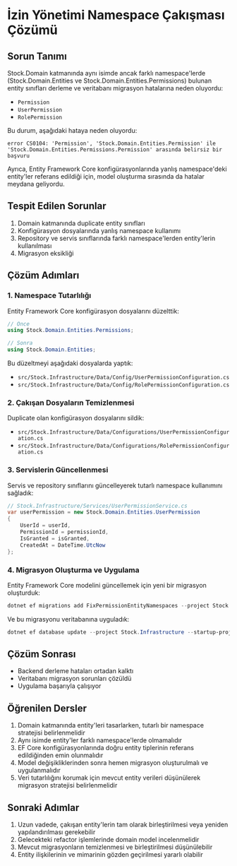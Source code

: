 # İzin Yönetimi Namespace Çakışması Çözümü

## Sorun Tanımı

Stock.Domain katmanında aynı isimde ancak farklı namespace'lerde (Stock.Domain.Entities ve Stock.Domain.Entities.Permissions) bulunan entity sınıfları derleme ve veritabanı migrasyon hatalarına neden oluyordu:

- `Permission`
- `UserPermission`
- `RolePermission`

Bu durum, aşağıdaki hataya neden oluyordu:

```
error CS0104: 'Permission', 'Stock.Domain.Entities.Permission' ile 'Stock.Domain.Entities.Permissions.Permission' arasında belirsiz bir başvuru
```

Ayrıca, Entity Framework Core konfigürasyonlarında yanlış namespace'deki entity'ler referans edildiği için, model oluşturma sırasında da hatalar meydana geliyordu.

## Tespit Edilen Sorunlar

1. Domain katmanında duplicate entity sınıfları
2. Konfigürasyon dosyalarında yanlış namespace kullanımı
3. Repository ve servis sınıflarında farklı namespace'lerden entity'lerin kullanılması
4. Migrasyon eksikliği

## Çözüm Adımları

### 1. Namespace Tutarlılığı

Entity Framework Core konfigürasyon dosyalarını düzelttik:

```csharp
// Önce
using Stock.Domain.Entities.Permissions;

// Sonra
using Stock.Domain.Entities;
```

Bu düzeltmeyi aşağıdaki dosyalarda yaptık:
- `src/Stock.Infrastructure/Data/Config/UserPermissionConfiguration.cs`
- `src/Stock.Infrastructure/Data/Config/RolePermissionConfiguration.cs`

### 2. Çakışan Dosyaların Temizlenmesi

Duplicate olan konfigürasyon dosyalarını sildik:
- `src/Stock.Infrastructure/Data/Configurations/UserPermissionConfiguration.cs`
- `src/Stock.Infrastructure/Data/Configurations/RolePermissionConfiguration.cs`

### 3. Servislerin Güncellenmesi

Servis ve repository sınıflarını güncelleyerek tutarlı namespace kullanımını sağladık:

```csharp
// Stock.Infrastructure/Services/UserPermissionService.cs
var userPermission = new Stock.Domain.Entities.UserPermission
{
    UserId = userId,
    PermissionId = permissionId,
    IsGranted = isGranted,
    CreatedAt = DateTime.UtcNow
};
```

### 4. Migrasyon Oluşturma ve Uygulama

Entity Framework Core modelini güncellemek için yeni bir migrasyon oluşturduk:

```powershell
dotnet ef migrations add FixPermissionEntityNamespaces --project Stock.Infrastructure --startup-project Stock.API
```

Ve bu migrasyonu veritabanına uyguladık:

```powershell
dotnet ef database update --project Stock.Infrastructure --startup-project Stock.API
```

## Çözüm Sonrası

- Backend derleme hataları ortadan kalktı
- Veritabanı migrasyon sorunları çözüldü
- Uygulama başarıyla çalışıyor

## Öğrenilen Dersler

1. Domain katmanında entity'leri tasarlarken, tutarlı bir namespace stratejisi belirlenmelidir
2. Aynı isimde entity'ler farklı namespace'lerde olmamalıdır
3. EF Core konfigürasyonlarında doğru entity tiplerinin referans edildiğinden emin olunmalıdır
4. Model değişikliklerinden sonra hemen migrasyon oluşturulmalı ve uygulanmalıdır
5. Veri tutarlılığını korumak için mevcut entity verileri düşünülerek migrasyon stratejisi belirlenmelidir

## Sonraki Adımlar

1. Uzun vadede, çakışan entity'lerin tam olarak birleştirilmesi veya yeniden yapılandırılması gerekebilir
2. Gelecekteki refactor işlemlerinde domain model incelenmelidir
3. Mevcut migrasyonların temizlenmesi ve birleştirilmesi düşünülebilir
4. Entity ilişkilerinin ve mimarinin gözden geçirilmesi yararlı olabilir 